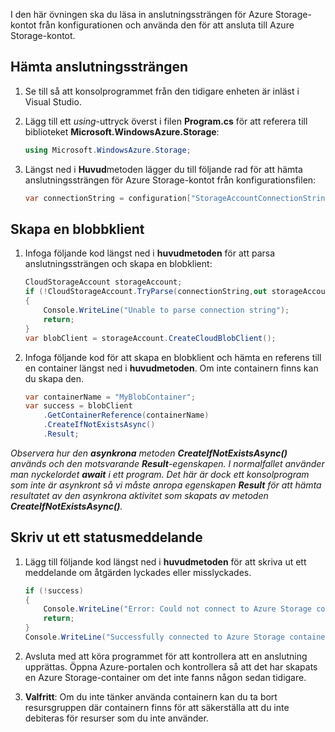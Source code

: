 I den här övningen ska du läsa in anslutningssträngen för Azure Storage-kontot från konfigurationen och använda den för att ansluta till Azure Storage-kontot.

## <a name="retrieve-the-connection-string"></a>Hämta anslutningssträngen

1. Se till så att konsolprogrammet från den tidigare enheten är inläst i Visual Studio.

1. Lägg till ett *using*-uttryck överst i filen **Program.cs** för att referera till biblioteket **Microsoft.WindowsAzure.Storage**:

    ```csharp
    using Microsoft.WindowsAzure.Storage;
    ```
1. Längst ned i **Huvud**metoden lägger du till följande rad för att hämta anslutningssträngen för Azure Storage-kontot från konfigurationsfilen:

    ```csharp
    var connectionString = configuration["StorageAccountConnectionString"];
    ```

## <a name="create-a-blob-client"></a>Skapa en blobbklient

1. Infoga följande kod längst ned i **huvudmetoden** för att parsa anslutningssträngen och skapa en blobklient:

    ```csharp
    CloudStorageAccount storageAccount;
    if (!CloudStorageAccount.TryParse(connectionString,out storageAccount))
    {
        Console.WriteLine("Unable to parse connection string");
        return;
    }
    var blobClient = storageAccount.CreateCloudBlobClient();
    ```

1. Infoga följande kod för att skapa en blobklient och hämta en referens till en container längst ned i **huvudmetoden**. Om inte containern finns kan du skapa den.

    ```csharp
    var containerName = "MyBlobContainer";
    var success = blobClient
        .GetContainerReference(containerName)
        .CreateIfNotExistsAsync()
        .Result;
    ```

  *Observera hur den **asynkrona** metoden **CreateIfNotExistsAsync()** används och den motsvarande **Result**-egenskapen. I normalfallet använder man nyckelordet **await** i ett program. Det här är dock ett konsolprogram som inte är asynkront så vi måste anropa egenskapen **Result** för att hämta resultatet av den asynkrona aktivitet som skapats av metoden **CreateIfNotExistsAsync()**.*

## <a name="print-a-status-message"></a>Skriv ut ett statusmeddelande

1. Lägg till följande kod längst ned i **huvudmetoden** för att skriva ut ett meddelande om åtgärden lyckades eller misslyckades.

    ```csharp
    if (!success)
    {
        Console.WriteLine("Error: Could not connect to Azure Storage container");
        return;
    }
    Console.WriteLine("Successfully connected to Azure Storage container");
    ```
1. Avsluta med att köra programmet för att kontrollera att en anslutning upprättas. Öppna Azure-portalen och kontrollera så att det har skapats en Azure Storage-container om det inte fanns någon sedan tidigare.

1. **Valfritt**: Om du inte tänker använda containern kan du ta bort resursgruppen där containern finns för att säkerställa att du inte debiteras för resurser som du inte använder.
